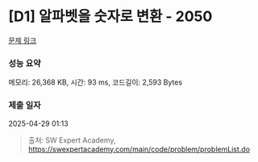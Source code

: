 # [D1] 알파벳을 숫자로 변환 - 2050 

[문제 링크](https://swexpertacademy.com/main/code/problem/problemDetail.do?contestProbId=AV5QLGxKAzQDFAUq) 

### 성능 요약

메모리: 26,368 KB, 시간: 93 ms, 코드길이: 2,593 Bytes

### 제출 일자

2025-04-29 01:13



> 출처: SW Expert Academy, https://swexpertacademy.com/main/code/problem/problemList.do